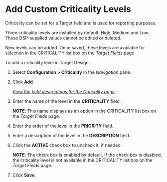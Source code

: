# Add Custom Criticality Levels

Criticality can be set for a Target field and is used for reporting
purposes.

Three criticality levels are installed by default: High, Medium and Low.
These DSP-supplied values cannot be edited or deleted.

New levels can be added. Once saved, these levels are available for
selection in the CRITICALITY list box on the *[Target
Fields](../Page_Desc/Target_Fields_H_Target_Design.htm)* page.

To add a criticality level in Target Design:

1.  Select **Configuration \> Criticality** in the *Navigation* pane.

2.  Click **Add**.
    
    *[View the field descriptions for the Criticality
    page](../Page_Desc/Criticality.htm)*

3.  Enter the name of the level in the **CRITICALITY** field.
    
    **NOTE**: This name displays as an option in the CRITICALITY list
    box on the *Target Fields* page.

4.  Enter the order of the level in the **PRIORITY** field.

5.  Enter a description of the level in the **DESCRIPTION** field.

6.  Click the **ACTIVE** check box to uncheck it, if needed.
    
    **NOTE**: The check box is enabled by default. If the check box is
    disabled, the criticality level is not available in the CRITICALITY
    list box on the *Target Fields* page.

7.  Click **Save**.
